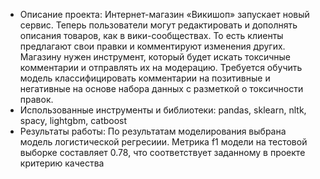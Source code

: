 - Описание проекта: Интернет-магазин «Викишоп» запускает новый сервис. Теперь пользователи могут редактировать и дополнять описания товаров, как в вики-сообществах. То есть клиенты предлагают свои правки и комментируют изменения других. Магазину нужен инструмент, который будет искать токсичные комментарии и отправлять их на модерацию. Требуется обучить модель классифицировать комментарии на позитивные и негативные на основе набора данных с разметкой о токсичности правок.
- Использованные инструменты и библиотеки: pandas, sklearn, nltk, spacy, lightgbm, catboost
- Результаты работы: По результатам моделирования выбрана модель логистической регресиии. Метрика f1 модели на тестовой выборке составляет 0.78, что соответствует заданному в проекте критерию качества
